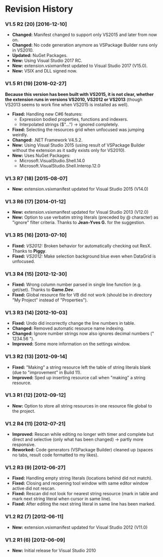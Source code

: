# Revision History

### V1.5 R2 (20) [2016-12-10]

* **Changed:** Manifest changed to support only VS2015 and later from now on.
* **Changed:** No code generation anymore as VSPackage Builder runs only in VS2010.
* **Updated:** NuGet Packages.
* **New:** Using Visual Studio 2017 RC.
* **New:** extension.vsixmanifest updated to Visual Studio 2017 (V15.0).
* **New:** VSIX and DLL signed now.

### V1.5 R1 (19) [2016-02-27]

**Because this version has been built with VS2015, it is not clear, whether the extension runs in versions VS2010, VS2012 or VS2013** (though VS2013 seems to work fine when VS2015 is installed as well).

* **Fixed:** Handling new C#6 features:
	* Expression bodied properties, functions and indexers.
	* Interpolated strings ($"...") -> ignored completely.
* **Fixed:** Selecting the resources grid when unfocused was jumping weirdly.
* **Changed:** .NET Framework V4.5.2.
* **New:** Using Visual Studio 2015 (using result of VSPackage Builder without the extension as it sadly exists only for VS2010).
* **New:** Uses NuGet Packages:
	* Microsoft.VisualStudio.Shell.14.0
	* Microsoft.VisualStudio.Shell.Interop.12.0
	
### V1.3 R7 (18) [2015-08-07]

* **New:** extension.vsixmanifest updated for Visual Studio 2015 (V14.0)

### V1.3 R6 (17) [2014-01-12]

* **New:** extension.vsixmanifest updated for Visual Studio 2013 (V12.0)
* **New:** Option to use verbatim string literals (preceded by @ character) as "ignore" filter criteria.  Thanks to **Jean-Yves G.** for the suggestion.

### V1.3 R5 (16) [2013-07-10]

* **Fixed:** _VS2012:_ Broken behavior for automatically checking out ResX.  Thanks to **Piggy**.
* **Fixed:** _VS2012:_ Make selection background blue even when DataGrid is unfocused.

### V1.3 R4 (15) [2012-12-30]

* **Fixed:** Wrong column number parsed in single line function (e.g. get/set).  Thanks to **Game.Dev**.
* **Fixed:** Global resource file for VB did not work (should be in directory "My Project" instead of "Properties").

### V1.3 R3 (14) [2012-10-03]

* **Fixed:** Undo did incorrectly change the line numbers in table.
* **Changed:** Removed automatic resource name indexing.
* **Changed:** Ignore number strings now also ignores decimal numbers (" 1234.56 ").
* **Improved:** Some more information on the settings window.

### V1.3 R2 (13) [2012-09-14]

* **Fixed:** "Making" a string resource left the table of string literals blank (due to "improvement" in Build 11).
* **Improved:** Sped up inserting resource call when "making" a string resource.

### V1.3 R1 (12) [2012-09-12]

* **New:** Option to store all string resources in one resource file global to the project.

### V1.2 R4 (11) [2012-07-21]

* **Improved:** Rescan while editing no longer with timer and complete but direct and selective (only what has been changed) -> partly more responsive.
* **Reworked:** Code generators (VSPackage Builder) cleaned up (spaces no tabs, result code formatted to my likes).

### V1.2 R3 (9) [2012-06-27]

* **Fixed:** Handling empty string literals (locations behind did not match).
* **Fixed:** Closing and reopening tool window with same editor window active did not rescan.
* **Fixed:** Rescan did not look for nearest string resource (mark in table and mark next string literal when cursor in same line).
* **Fixed:** After editing the next string literal in same line has been marked.

### V1.2 R2 (7) [2012-06-11]

* **New:** extension.vsixmanifest updated for Visual Studio 2012 (V11.0)

### V1.2 R1 (6) [2012-06-09]

* **New:** Initial release for Visual Studio 2010


